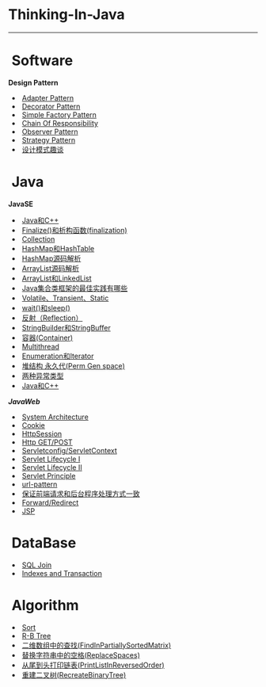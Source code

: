#  Thinking-In-Java   


-----   
#  Software
  
**Design Pattern**  

-  [Adapter Pattern](https://github.com/superwqc/Thinking-in-java/blob/master/Design%20Pattern/Structural/Adapter%20Pattern)
-  [Decorator Pattern](https://github.com/superwqc/Thinking-in-java/blob/master/Design%20Pattern/Structural/Decorator%20Pattern)
-  [Simple Factory Pattern](https://github.com/superwqc/Thinking-in-java/blob/master/Design%20Pattern/Creational/Simple%20Factory%20Pattern)
-  [Chain Of Responsibility](https://github.com/superwqc/Thinking-in-java/blob/master/Design%20Pattern/Behavioral/Chain%20Of%20Responsibility)
-  [Observer Pattern](https://github.com/superwqc/Thinking-in-java/blob/master/Design%20Pattern/Behavioral/Observer%20Pattern)
-  [Strategy Pattern](https://github.com/superwqc/Thinking-in-java/blob/master/Design%20Pattern/Behavioral/Strategy%20Pattern)
-  [设计模式趣谈](https://github.com/superwqc/Thinking-in-java/blob/master/Interview/%E8%AE%BE%E8%AE%A1%E6%A8%A1%E5%BC%8F%E8%B6%A3%E8%B0%88)



#  Java  

**JavaSE**

-  [Java和C++](https://github.com/superwqc/Thinking-in-java/blob/master/Interview/Java%E5%92%8CC%2B%2B)
-  [Finalize()和析构函数(finalization)](https://github.com/superwqc/Thinking-in-java/blob/master/Interview/Finalize()%E5%92%8C%E6%9E%90%E6%9E%84%E5%87%BD%E6%95%B0(finalization))
-  [Collection](https://github.com/superwqc/Thinking-in-java/blob/master/Interview/Collection)
-  [HashMap和HashTable](https://github.com/superwqc/Thinking-in-java/blob/master/Interview/HashMap%E5%92%8CHashTable)
-  [HashMap源码解析](https://github.com/superwqc/Thinking-in-java/blob/master/Interview/HashMap%E6%BA%90%E7%A0%81%E8%A7%A3%E6%9E%90)
-  [ArrayList源码解析](https://github.com/superwqc/Thinking-in-java/blob/master/Interview/ArrayList%E6%BA%90%E7%A0%81%E8%A7%A3%E6%9E%90)
-  [ArrayList和LinkedList](https://github.com/superwqc/Thinking-in-java/blob/master/Interview/LinkedList%E5%92%8CArrayList)
-  [Java集合类框架的最佳实践有哪些](https://github.com/superwqc/Thinking-in-java/blob/master/Interview/Java%E9%9B%86%E5%90%88%E7%B1%BB%E6%A1%86%E6%9E%B6%E7%9A%84%E6%9C%80%E4%BD%B3%E5%AE%9E%E8%B7%B5%E6%9C%89%E5%93%AA%E4%BA%9B)
-  [Volatile、Transient、Static](https://github.com/superwqc/Thinking-in-java/blob/master/Interview/Volatile%E3%80%81Transient%E3%80%81Static)
-  [wait()和sleep()](https://github.com/superwqc/Thinking-in-java/blob/master/Interview/wait()%E5%92%8Csleep())
-  [反射（Reflection）](https://github.com/superwqc/Thinking-in-java/blob/master/Interview/%E5%8F%8D%E5%B0%84%EF%BC%88Reflection%EF%BC%89)
-  [StringBuilder和StringBuffer](https://github.com/superwqc/Thinking-in-java/blob/master/Interview/StringBuilder%E5%92%8CStringBuffer)
-  [容器(Container)](https://github.com/superwqc/Thinking-in-java/blob/master/Interview/Container)
-  [Multithread](https://github.com/superwqc/Thinking-in-java/blob/master/Interview/%E5%A4%9A%E7%BA%BF%E7%A8%8B%E5%8F%8A%E7%BA%BF%E7%A8%8B%E6%B1%A0%E7%9A%84%E5%BA%94%E7%94%A8)
-  [Enumeration和Iterator](https://github.com/superwqc/Thinking-in-java/blob/master/Interview/Enumeration%E5%92%8CIterator)
-  [堆结构 永久代(Perm Gen space)](https://github.com/superwqc/Thinking-in-java/blob/master/Interview/%E5%A0%86%E7%BB%93%E6%9E%84%20%20%E4%BB%80%E4%B9%88%E6%98%AF%E5%A0%86%E4%B8%AD%E7%9A%84%E6%B0%B8%E4%B9%85%E4%BB%A3(Perm%20Gen%20space)%3F)
-  [两种异常类型](https://github.com/superwqc/Thinking-in-java/blob/master/Interview/%E4%B8%A4%E7%A7%8D%E5%BC%82%E5%B8%B8%E7%B1%BB%E5%9E%8B)
-  [Java和C++](https://github.com/superwqc/Thinking-in-java/blob/master/Interview/Java%E5%92%8CC%2B%2B)


***JavaWeb***

-  [System Architecture](https://github.com/superwqc/Learning-notes/blob/master/Servlet/%E7%B3%BB%E7%BB%9F%E6%9E%B6%E6%9E%84%E5%88%86%E6%9E%90.txt)
-  [Cookie](https://github.com/superwqc/Learning-notes/blob/master/Servlet/Cookie)
-  [HttpSession](https://github.com/superwqc/Learning-notes/blob/master/Servlet/HttpSession)
-  [Http  GET/POST](https://github.com/superwqc/Learning-notes/blob/master/Servlet/Http%E5%8D%8F%E8%AE%AE%20GET%5CPOST)
-  [Servletconfig/ServletContext](https://github.com/superwqc/Learning-notes/blob/master/Servlet/Servletconfig%E5%8F%8AServletContext%E6%8E%A5%E5%8F%A3)
-  [Servlet Lifecycle I](https://github.com/superwqc/Learning-notes/blob/master/Servlet/Servlet%E5%AF%B9%E8%B1%A1%E7%9A%84%E7%94%9F%E5%91%BD%E5%91%A8%E6%9C%9F1)
-  [Servlet Lifecycle II](https://github.com/superwqc/Learning-notes/blob/master/Servlet/Servlet%E5%AF%B9%E8%B1%A1%E7%9A%84%E7%94%9F%E5%91%BD%E5%91%A8%E6%9C%9F2)
-  [Servlet Principle](https://github.com/superwqc/Learning-notes/blob/master/Servlet/Servlet%E8%BF%90%E8%A1%8C%E5%8E%9F%E7%90%86)
-  [url-pattern](https://github.com/superwqc/Learning-notes/blob/master/Servlet/url-pattern)
-  [保证前端请求和后台程序处理方式一致](https://github.com/superwqc/Learning-notes/blob/master/Servlet/%E4%BF%9D%E8%AF%81%E5%89%8D%E7%AB%AF%E8%AF%B7%E6%B1%82%E5%92%8C%E5%90%8E%E5%8F%B0%E7%A8%8B%E5%BA%8F%E5%A4%84%E7%90%86%E6%96%B9%E5%BC%8F%E4%B8%80%E8%87%B4)
-  [Forward/Redirect](https://github.com/superwqc/Learning-notes/blob/master/Servlet/%E8%BD%AC%E5%8F%91%E5%92%8C%E9%87%8D%E5%AE%9A%E5%90%91)
-  [JSP](https://github.com/superwqc/Learning-notes/blob/master/Servlet/JSP)




#  DataBase  
-  [SQL Join](https://github.com/superwqc/Thinking-in-java/blob/master/Interview/SQL%20Join)
-  [Indexes and Transaction](https://github.com/superwqc/Thinking-in-java/blob/master/Interview/Indexes%20and%20Transaction)


#  Algorithm    
-  [Sort](https://github.com/superwqc/Thinking-in-java/blob/master/Interview/Sort)
-  [R-B Tree](https://github.com/superwqc/Coding-Interviews/blob/master/Algorithm/R-B%20Tree)
-  [二维数组中的查找(FindInPartiallySortedMatrix)](https://github.com/superwqc/Coding-Interviews/blob/master/Src/%E4%BA%8C%E7%BB%B4%E6%95%B0%E7%BB%84%E4%B8%AD%E6%9F%A5%E6%89%BE%E5%85%83%E7%B4%A0)
-  [替换字符串中的空格(ReplaceSpaces)](https://github.com/superwqc/Coding-Interviews/blob/master/Src/%E6%9B%BF%E6%8D%A2%E5%AD%97%E7%AC%A6%E4%B8%B2%E4%B8%AD%E7%9A%84%E7%A9%BA%E6%A0%BC)
-  [从尾到头打印链表(PrintListInReversedOrder)](https://github.com/superwqc/Coding-Interviews/blob/master/Src/%E4%BB%8E%E5%B0%BE%E5%88%B0%E5%A4%B4%E6%89%93%E5%8D%B0%E9%93%BE%E8%A1%A8)
-  [重建二叉树(RecreateBinaryTree)](https://github.com/superwqc/Coding-Interviews/blob/master/Src/%E9%87%8D%E5%BB%BA%E4%BA%8C%E5%8F%89%E6%A0%91)


